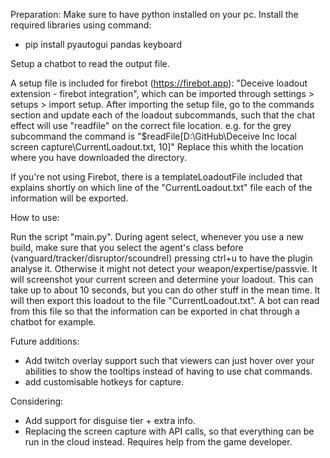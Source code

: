 Preparation:
Make sure to have python installed on your pc. 
Install the required libraries using command:
- pip install pyautogui pandas keyboard

Setup a chatbot to read the output file. 

A setup file is included for firebot (https://firebot.app): "Deceive loadout extension - firebot integration", which can be imported through settings > setups > import setup. After importing the setup file, go to the commands section and update each of the loadout subcommands, such that the chat effect will use "readfile" on the correct file location. e.g. for the grey subcommand the command is "$readFile[D:\GitHub\Deceive Inc local screen capture\CurrentLoadout.txt, 10]" Replace this whith the location where you have downloaded the directory.

If you're not using Firebot, there is a templateLoadoutFile included that explains shortly on which line of the "CurrentLoadout.txt" file each of the information will be exported.

How to use:

Run the script "main.py". During agent select, whenever you use a new build, make sure that you select the agent's class before (vanguard/tracker/disruptor/scoundrel) pressing ctrl+u to have the plugin analyse it. Otherwise it might not detect your weapon/expertise/passvie. It will screenshot your current screen and determine your loadout. This can take up to about 10 seconds, but you can do other stuff in the mean time. It will then export this loadout to the file "CurrentLoadout.txt". A bot can read from this file so that the information can be exported in chat through a chatbot for example.

Future additions:
- Add twitch overlay support such that viewers can just hover over your abilities to show the tooltips instead of having to use chat commands.
- add customisable hotkeys for capture.

Considering:
- Add support for disguise tier + extra info. 
- Replacing the screen capture with API calls, so that everything can be run in the cloud instead. Requires help from the game developer. 

